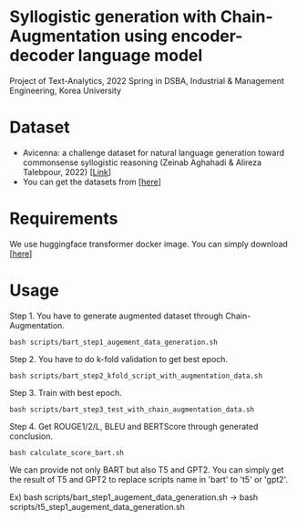 # Syllogistic generation with Chain-Augmentation using encoder-decoder language model
Project of Text-Analytics, 2022 Spring in DSBA, Industrial &amp; Management Engineering, Korea University 

# Dataset
* Avicenna: a challenge dataset for natural language generation toward commonsense syllogistic reasoning (Zeinab Aghahadi & Alireza Talebpour, 2022) [[Link](https://www.tandfonline.com/doi/full/10.1080/11663081.2022.2041352?src=&journalCode=tncl20)]
* You can get the datasets from [[here](https://github.com/ZeinabAghahadi/Syllogistic-Commonsense-Reasoning)]

# Requirements
We use huggingface transformer docker image. You can simply download [[here](https://hub.docker.com/r/huggingface/transformers-pytorch-gpu)]


# Usage
Step 1. You have to generate augmented dataset through Chain-Augmentation.
```
bash scripts/bart_step1_augement_data_generation.sh
```

Step 2. You have to do k-fold validation to get best epoch.
```
bash scripts/bart_step2_kfold_script_with_augmentation_data.sh
```

Step 3. Train with best epoch.
```
bash scripts/bart_step3_test_with_chain_augmentation_data.sh
```

Step 4. Get ROUGE1/2/L, BLEU and BERTScore through generated conclusion.
```
bash calculate_score_bart.sh
```

We can provide not only BART but also T5 and GPT2. You can simply get the result of T5 and GPT2 to replace scripts name in 'bart' to 't5' or 'gpt2'.

Ex) bash scripts/bart_step1_augement_data_generation.sh → bash scripts/t5_step1_augement_data_generation.sh
